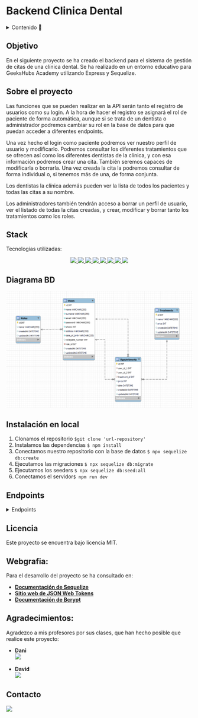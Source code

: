 # Backend Clinica Dental

<details>
  <summary>Contenido 📝</summary>
  <ol>
    <li><a href="#objetivo">Objetivo</a></li>
    <li><a href="#sobre-el-proyecto">Sobre el proyecto</a></li>
    <li><a href="#stack">Stack</a></li>
    <li><a href="#diagrama-bd">Diagrama</a></li>
    <li><a href="#instalación-en-local">Instalación</a></li>
    <li><a href="#endpoints">Endpoints</a></li>
    <li><a href="#licencia">Licencia</a></li>
    <li><a href="#webgrafia">Webgrafia</a></li>
    <li><a href="#agradecimientos">Agradecimientos</a></li>
    <li><a href="#contacto">Contacto</a></li>
  </ol>
</details>

## Objetivo
En el siguiente proyecto se ha creado el backend para el sistema de gestión de citas de una clínica dental. Se ha realizado en un entorno educativo para GeeksHubs Academy utilizando Express y Sequelize.

## Sobre el proyecto
Las funciones que se pueden realizar en la API serán tanto el registro de usuarios como su login. A la hora de hacer el registro se asignará el rol de paciente de forma automática, aunque si se trata de un dentista o administrador podremos cambiar su rol en la base de datos para que puedan acceder a diferentes endpoints.

Una vez hecho el login como paciente podremos ver nuestro perfil de usuario y modificarlo. Podremos consultar los diferentes tratamientos que se ofrecen así como los diferentes dentistas de la clínica, y con esa información podremos crear una cita. También seremos capaces de modificarla o borrarla. Una vez creada la cita la podremos consultar de forma individual o, si tenemos más de una, de forma conjunta.

Los dentistas la clínica además pueden ver la lista de todos los pacientes y todas las citas a su nombre.

Los administradores también tendrán acceso a borrar un perfil de usuario, ver el listado de todas la citas creadas, y crear, modificar y borrar tanto los tratamientos como los roles.   


## Stack
Tecnologías utilizadas:
<div align="center">
        <a href="https://www.sequelize.org/">
        <img src= "https://img.shields.io/badge/sequelize-3C76C3?style=for-the-badge&logo=sequelize&logoColor=white"/>
    </a>
        <a href="https://www.mysql.com/">
        <img src= "https://img.shields.io/badge/mysql-3E6E93?style=for-the-badge&logo=mysql&logoColor=white"/>
    </a>
        <a href="https://expressjs.com/">
        <img src= "https://img.shields.io/badge/express.js-%23404d59.svg?style=for-the-badge&logo=express&logoColor=%2361DAFB"/>
    </a>
    <a href="https://nextjs.org/">
        <img src= "https://img.shields.io/badge/node.js-026E00?style=for-the-badge&logo=node.js&logoColor=white"/>
    </a>
    <a href="https://developer.mozilla.org/es/docs/Web/JavaScript">
        <img src= "https://img.shields.io/badge/javascipt-EFD81D?style=for-the-badge&logo=javascript&logoColor=black"/>
    </a>
    <a href="https://jwt.io/">
        <img src= "https://img.shields.io/badge/JWT-black?style=for-the-badge&logo=JSON%20web%20tokens"/>
    </a>
    <a href="https://www.postman.com/">
        <img src= "https://img.shields.io/badge/Postman-FF6C37?style=for-the-badge&logo=postman&logoColor=white"/>
    </a>
    <a href="https://www.docker.com/">
        <img src= "https://img.shields.io/badge/docker-2496ED?style=for-the-badge&logo=docker&logoColor=white"/>
    </a>
 </div>


## Diagrama BD
!['imagen-db'](./img/bbdd.png)

## Instalación en local
1. Clonamos el repositorio `$git clone 'url-repository'`
2. Instalamos las dependencias ` $ npm install `
3. Conectamos nuestro repositorio con la base de datos ` $ npx sequelize db:create `
4. Ejecutamos las migraciones ` $ npx sequelize db:migrate `
5. Ejecutamos los seeders ` $ npx sequelize db:seed:all ` 
6. Conectamos el servidor` $ npm run dev ` 


## Endpoints
<details>
<summary>Endpoints</summary>

- AUTH
    - REGISTER

            POST http://localhost:3000/auth/register
        body:
        ``` js
            {
                "name": "Andrea",
                "surname": "Suarez",
                "email": "andrea@andrea.com",
                "password": "Andrea123!",
                "phone": 666666666,
                "address": "C/ Denia 1",
                "date_of_birth": "1991-01-01"
            }
        ```

    - LOGIN

            POST http://localhost:3000/auth/login  
        body:
        ``` js
            {
                "email": "andrea@andrea.com",
                "password": "Andrea123!"
            }
        ```

- PROFILE
    - GET PROFILE  

            GET http://localhost:3000/users/profile

    - UPDATE PROFILE  

            PUT http://localhost:3000/users/profile
        body: (Solo se puede modificar el email, teléfono y dirección)
        ``` js
            {
                "email": "andrea@andrea.com",
                "phone": "612345678",
                "address": "C/ Denia 4"
            }
        ```

    - DELETE PROFILE  (Solo como admin)

            DELETE http://localhost:3000/users/profile/:id

    - GET PROFILE DE TODOS LOS PACIENTES (Solo como dentista)  

            GET http://localhost:3000/users/patients

    - GET PROFILE DE TODOS LOS DENTISTAS

            GET http://localhost:3000/users/dentists

- APPOINTMENTS
    - CREATE APPOINTMENT

            POST http://localhost:3000/appointments
        body: (Necesitaremos el id del dentista, el id del tratamiento y la fecha)
        ``` js
            {
                "user_id_2": 4,
                "treatment_id": 8,
                "date": "2023-06-10 17:00:00",
            }
        ```
    - UPDATE APPOINTMENT  

            PUT http://localhost:3000/appointments/:id
        body:
        ``` js
            {
                "user_id_2": 4,
                "treatment_id": 9,
                "date": "2023-06-10 18:30:00",
            }
        ```

    - DELETE APPOINTMENT  

            DELETE http://localhost:3000/appointments/:id

    - GET ALL APPOINTMENTS (Solo como admin)

            GET http://localhost:3000/appointments/all

    - GET DOCTOR APPOINTMENTS (Solo como dentista, veremos solo sus propias citas)

            GET http://localhost:3000/appointments/doctor

    - GET PATIENT APPOINTMENTS (Solo como paciente, veremos solo sus propias citas)

            GET http://localhost:3000/appointments/patient

    - GET ONE APPOINTMENT (Para ver una cita especifica)

            GET http://localhost:3000/appointments/patient/:id


- TREATMENTS

    - GET ALL TREATMENTS 

            GET localhost:3000/treatments

    - CREATE TREATMENT (Solo como admin)

            POST localhost:3000/treatments 
        body:
        ``` js
            {
                "name": "Primera visita",
                "price": 25,
            }
        ```
    - UPDATE TREATMENT  (Solo como admin)

            PUT localhost:3000/treatments/:id
        body:
        ``` js
            {
                "name": "Primera visita",
                "price": 20,
            }
        ```

    - DELETE TREATMENT (Solo como admin)

            DELETE localhost:3000/treatments/:id


- ROLE

    - GET ALL ROLES (Solo como admin)

            GET localhost:3000/roles

    - CREATE ROLE (Solo como admin)

            POST localhost:3000/roles 
        body:
        ``` js
            {
                "name": "admin"
            }
        ```
    - UPDATE ROLE  (Solo como admin)

            PUT localhost:3000/roles/:id
        body:
        ``` js
            {
                "name": "super_admin",
            }
        ```

    - DELETE ROLE (Solo como admin)

            DELETE localhost:3000/roles/:id

    - ...
</details>



## Licencia
Este proyecto se encuentra bajo licencia MIT.

## Webgrafia:
Para el desarrollo del proyecto se ha consultado en:
- <a href="https://sequelize.org/"><strong>Documentación de Sequelize</strong></a>
- <a href="https://jwt.io/"><strong>Sitio web de JSON Web Tokens</strong></a>
- <a href="https://pypi.org/project/bcrypt/"><strong>Documentación de Bcrypt</strong></a>


## Agradecimientos:

Agradezco a mis profesores por sus clases, que han hecho posible que realice este proyecto:

- **Dani**  
<a href="https://github.com/Datata" target="_blank"><img src="https://img.shields.io/badge/github-24292F?style=for-the-badge&logo=github&logoColor=red" target="_blank"></a>

- **David**  
<a href="https://www.github.com/Dave86dev" target="_blank"><img src="https://img.shields.io/badge/github-24292F?style=for-the-badge&logo=github&logoColor=red" target="_blank"></a>


## Contacto
<a href = "mailto:andrea.sualo@gmail.com"><img src="https://img.shields.io/badge/Gmail-C6362C?style=for-the-badge&logo=gmail&logoColor=white" target="_blank"></a>
